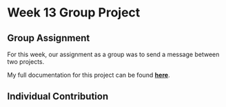 # Week 13 Group Project

## Group Assignment
For this week, our assignment as a group was to send a message between two projects.

My full documentation for this project can be found <a href="https://fabacademy.org/2024/labs/charlotte/assignments/week13a/">**here**</a>.

## Individual Contribution

